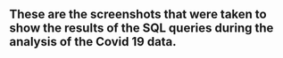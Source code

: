 ## These are the screenshots that were taken to show the results of the SQL queries during the analysis of the Covid 19 data.
